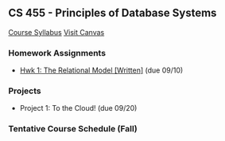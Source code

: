 ## CS 455 - Principles of Database Systems

[Course Syllabus](CS455-syllabus.pdf)
[Visit Canvas](https://canvas.pugetsound.edu)

### Homework Assignments

- [Hwk 1: The Relational Model [Written]](hwk1.rel/) (due 09/10)

<!-- - [Hwk 2: Relational Algebra [Written]](hwk2.ra/) (due 09/24)
- [Hwk 3: Data Cleansing [Programming]](hwk3.ddl/) (due 10/8)
- [Hwk 4: Writing SQL Queries](hwk4.dml/) (due 10/15)
- [Hwk 5: Database Theory and Normalization [Written]](hwk5.norm/) (due 11/1)
- [Hwk 6: Joins! [Programming]](hwk6.joins/) (due 11/19) -->

<!-- ### In-class Labs

- [SQL Lab](lab.sql/) (Solution) -->

### Projects

- Project 1: To the Cloud! (due 09/20)

<!-- - Project 2: Data-Driven Web Development (due 10/18/2019)
- Project 3: Project Planning (due 11/01/2019)
- Project 4: Project Implementation (due 12/09/2019) -->

<!-- David's schedule generator! Do not touch -->

### Tentative Course Schedule (Fall)

<div id="schedule">&nbsp;</div>
<script type="text/javascript" src="../calendar.js"></script>
<script type="text/javascript" src="schedule.js"></script>
<!-- End -->

